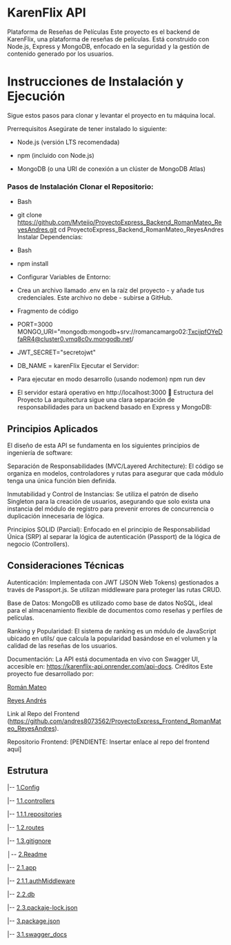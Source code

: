 


# KarenFlix API 
Plataforma de Reseñas de Películas
Este proyecto es el backend de KarenFlix, una plataforma de reseñas de películas. Está construido con Node.js, Express y MongoDB, enfocado en la seguridad y la gestión de contenido generado por los usuarios.

# Instrucciones de Instalación y Ejecución
Sigue estos pasos para clonar y levantar el proyecto en tu máquina local.

Prerrequisitos Asegúrate de tener instalado lo siguiente:

- Node.js (versión LTS recomendada)

- npm (incluido con Node.js)

- MongoDB (o una URI de conexión a un clúster de MongoDB Atlas)

### Pasos de Instalación Clonar el Repositorio:

- Bash

- git clone https://github.com/Mvteiio/ProyectoExpress_Backend_RomanMateo_ReyesAndres.git
cd ProyectoExpress_Backend_RomanMateo_ReyesAndres
Instalar Dependencias:

- Bash

- npm install
- Configurar Variables de Entorno:
- Crea un archivo llamado .env en la raíz del proyecto - y añade tus credenciales. Este archivo no debe - subirse a GitHub.

- Fragmento de código

- PORT=3000
MONGO_URI="mongodb:mongodb+srv://romancamargo02:TxcijpfOYeDfaRR4@cluster0.vmq8c0v.mongodb.net/
- JWT_SECRET="secretojwt"
- DB_NAME = karenFlix
Ejecutar el Servidor: 



-  Para ejecutar en modo desarrollo (usando nodemon)
npm run dev 

- El servidor estará operativo en http://localhost:3000
📁 Estructura del Proyecto
La arquitectura sigue una clara separación de responsabilidades para un backend basado en Express y MongoDB:


##  Principios Aplicados
El diseño de esta API se fundamenta en los siguientes principios de ingeniería de software:

Separación de Responsabilidades (MVC/Layered Architecture): El código se organiza en modelos, controladores y rutas para asegurar que cada módulo tenga una única función bien definida.

Inmutabilidad y Control de Instancias: Se utiliza el patrón de diseño Singleton para la creación de usuarios, asegurando que solo exista una instancia del módulo de registro para prevenir errores de concurrencia o duplicación innecesaria de lógica.

Principios SOLID (Parcial): Enfocado en el principio de Responsabilidad Única (SRP) al separar la lógica de autenticación (Passport) de la lógica de negocio (Controllers).

## Consideraciones Técnicas
Autenticación: Implementada con JWT (JSON Web Tokens) gestionados a través de Passport.js. Se utilizan middleware para proteger las rutas CRUD.

Base de Datos: MongoDB es utilizado como base de datos NoSQL, ideal para el almacenamiento flexible de documentos como reseñas y perfiles de películas.

Ranking y Popularidad: El sistema de ranking es un módulo de JavaScript ubicado en utils/ que calcula la popularidad basándose en el volumen y la calidad de las reseñas de los usuarios.

Documentación: La API está documentada en vivo con Swagger UI, accesible en: https://karenflix-api.onrender.com/api-docs.
 Créditos
Este proyecto fue desarrollado por:

[Román Mateo]()

[Reyes Andrés](https://github.com/andres8073562)

 Link al Repo del Frontend
(https://github.com/andres8073562/ProyectoExpress_Frontend_RomanMateo_ReyesAndres).

Repositorio Frontend: [PENDIENTE: Insertar enlace al repo del frontend aquí]
## Estrutura
|-- [1.Config](config)

  

|-- [1.1.controllers](controllers)

  

|-- [1.1.1.repositories](repositories)

  

|-- [1.2.routes](routes)

  

|-- [1.3.gitignore](.gitignore)

  

│-- [2.Readme](README.md)

  

|-- [2.1.app](app.js)

  

|-- [2.1.1.authMiddleware](authMiddleware.js)

  

|-- [2.2.db](db.js)

  

|-- [2.3.packaje-lock.json](packaje-lock.json)

  

|-- [3.package.json](package.json)

  

|-- [3.1.swagger_docs](swagger_docs.js)

 
  

